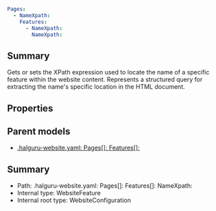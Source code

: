 <!--
title: NameXpath
version: 1.0.0+62a79eb7c455dc244ea9db083fc0bfdac5d67dd0
generated: true
date: 2025-03-29T15:01:07Z
node: This file is generated by the command-line program: `halguru manual --generate-docs`
-->


```yaml
Pages:
  - NameXpath:
    Features:
      - NameXpath:
        NameXpath:
```

## Summary

Gets or sets the XPath expression used to locate the name of a specific feature within the website content.
Represents a structured query for extracting the name's specific location in the HTML document.

## Properties


## Parent models

* [.halguru-website.yaml: Pages[]: Features[]:]((website)-pages-list-features-list.md)
## Summary

* Path: .halguru-website.yaml: Pages[]: Features[]: NameXpath:
* Internal type: WebsiteFeature
* Internal root type: WebsiteConfiguration
